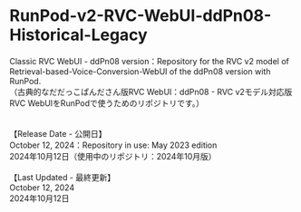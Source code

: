 # RunPod-v2-RVC-WebUI-ddPn08-Historical-Legacy
Classic RVC WebUI - ddPn08 version：Repository for the RVC v2 model of Retrieval-based-Voice-Conversion-WebUI of the ddPn08 version with RunPod. <br>
（古典的なだだっこぱんださん版RVC WebUI：ddPn08 - RVC v2モデル対応版RVC WebUIをRunPodで使うためのリポジトリです。）
<br><br><br>
【Release Date - 公開日】<br>
October 12, 2024：Repository in use: May 2023 edition<br>
2024年10月12日（使用中のリポジトリ：2024年10月版）<br><br>
【Last Updated - 最終更新】<br>
October 12, 2024<br>
2024年10月12日<br>


